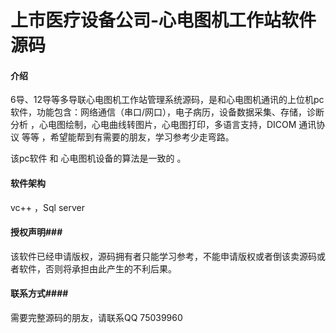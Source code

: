 # 上市医疗设备公司-心电图机工作站软件源码

#### 介绍
6导、12导等多导联心电图机工作站管理系统源码，是和心电图机通讯的上位机pc软件，功能包含：网络通信（串口/网口），电子病历，设备数据采集、存储，诊断分析 ，心电图绘制，心电曲线转图片，心电图打印，多语言支持，DICOM 通讯协议 等等 ，希望能帮到有需要的朋友，学习参考少走弯路。
 
该pc软件 和 心电图机设备的算法是一致的 。

#### 软件架构
 vc++ ，Sql server  

#### 授权声明###
该软件已经申请版权，源码拥有者只能学习参考，不能申请版权或者倒该卖源码或者软件，否则将承担由此产生的不利后果。

####  联系方式####

需要完整源码的朋友，请联系QQ 75039960
